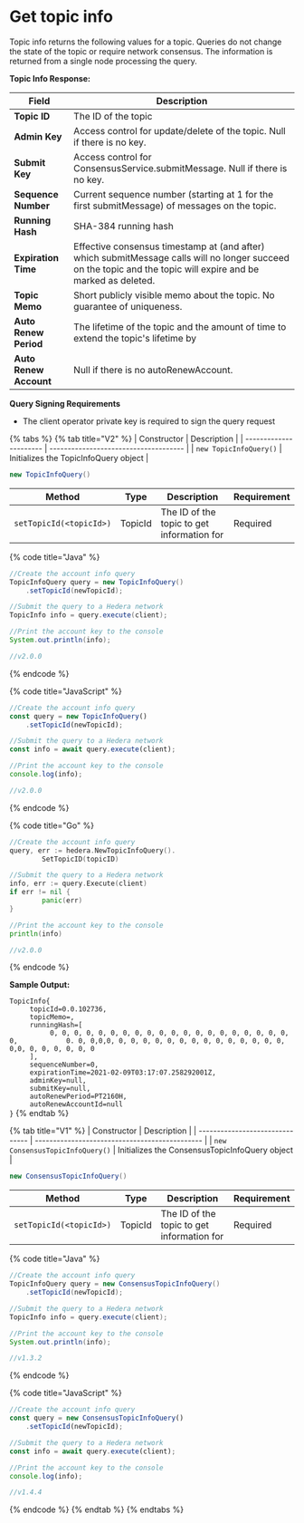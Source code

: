 # Get topic info

Topic info returns the following values for a topic.  Queries do not change the state of the topic or require network consensus. The information is returned from a single node processing the query.

**Topic Info Response:**

| **Field**              | **Description**                                                                                                                                                |
| ---------------------- | -------------------------------------------------------------------------------------------------------------------------------------------------------------- |
| **Topic ID**           | The ID of the topic                                                                                                                                            |
| **Admin Key**          | Access control for update/delete of the topic. Null if there is no key.                                                                                        |
| **Submit Key**         | Access control for ConsensusService.submitMessage. Null if there is no key.                                                                                    |
| **Sequence Number**    | Current sequence number (starting at 1 for the first submitMessage) of messages on the topic.                                                                  |
| **Running Hash**       | SHA-384 running hash                                                                                                                                           |
| **Expiration Time**    | Effective consensus timestamp at (and after) which submitMessage calls will no longer succeed on the topic and the topic will expire and be marked as deleted. |
| **Topic Memo**         | Short publicly visible memo about the topic. No guarantee of uniqueness.                                                                                       |
| **Auto Renew Period**  | The lifetime of the topic and the amount of time to extend the topic's lifetime by                                                                             |
| **Auto Renew Account** | Null if there is no autoRenewAccount.                                                                                                                          |

**Query Signing Requirements**

* The client operator private key is required to sign the query request

{% tabs %}
{% tab title="V2" %}
| Constructor            | Description                           |
| ---------------------- | ------------------------------------- |
| `new TopicInfoQuery()` | Initializes the TopicInfoQuery object |

```java
new TopicInfoQuery()
```

| Method                  | Type    | Description                                | Requirement |
| ----------------------- | ------- | ------------------------------------------ | ----------- |
| `setTopicId(<topicId>)` | TopicId | The ID of the topic to get information for | Required    |

{% code title="Java" %}
```java
//Create the account info query
TopicInfoQuery query = new TopicInfoQuery()
    .setTopicId(newTopicId);

//Submit the query to a Hedera network
TopicInfo info = query.execute(client);

//Print the account key to the console
System.out.println(info);

//v2.0.0
```
{% endcode %}

{% code title="JavaScript" %}
```javascript
//Create the account info query
const query = new TopicInfoQuery()
    .setTopicId(newTopicId);

//Submit the query to a Hedera network
const info = await query.execute(client);

//Print the account key to the console
console.log(info);

//v2.0.0
```
{% endcode %}

{% code title="Go" %}
```go
//Create the account info query
query, err := hedera.NewTopicInfoQuery().
		SetTopicID(topicID)

//Submit the query to a Hedera network
info, err := query.Execute(client)
if err != nil {
		panic(err)
}

//Print the account key to the console
println(info)

//v2.0.0
```
{% endcode %}

**Sample Output:**

`TopicInfo{`\
`      topicId=0.0.102736,  `\
`      topicMemo=,  `\
`      runningHash=[  `\
`          0, 0, 0, 0, 0, 0, 0, 0, 0, 0, 0, 0, 0, 0, 0, 0, 0, 0, 0, 0, 0,            0. 0, 0,0,0, 0, 0, 0, 0, 0, 0, 0, 0, 0, 0, 0, 0, 0, 0, 0,0, 0, 0, 0, 0, 0, 0`\
`      ],  `\
`      sequenceNumber=0,  `\
`      expirationTime=2021-02-09T03:17:07.258292001Z,  `\
`      adminKey=null,  `\
`      submitKey=null,  `\
`      autoRenewPeriod=PT2160H,  `\
`     autoRenewAccountId=null`\
`}`
{% endtab %}

{% tab title="V1" %}
| Constructor                     | Description                                    |
| ------------------------------- | ---------------------------------------------- |
| `new ConsensusTopicInfoQuery()` | Initializes the ConsensusTopicInfoQuery object |

```java
new ConsensusTopicInfoQuery()
```



| Method                  | Type    | Description                                | Requirement |
| ----------------------- | ------- | ------------------------------------------ | ----------- |
| `setTopicId(<topicId>)` | TopicId | The ID of the topic to get information for | Required    |

{% code title="Java" %}
```java
//Create the account info query
TopicInfoQuery query = new ConsensusTopicInfoQuery()
    .setTopicId(newTopicId);

//Submit the query to a Hedera network
TopicInfo info = query.execute(client);

//Print the account key to the console
System.out.println(info);

//v1.3.2
```
{% endcode %}

{% code title="JavaScript" %}
```javascript
//Create the account info query
const query = new ConsensusTopicInfoQuery()
    .setTopicId(newTopicId);

//Submit the query to a Hedera network
const info = await query.execute(client);

//Print the account key to the console
console.log(info);

//v1.4.4
```
{% endcode %}
{% endtab %}
{% endtabs %}

